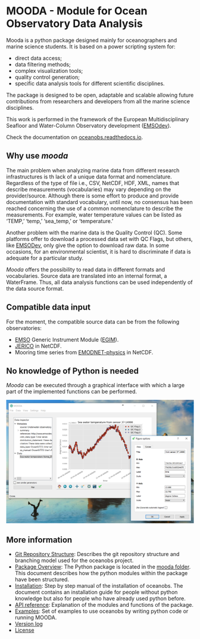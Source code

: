 # MOODA - Module for Ocean Observatory Data Analysis

Mooda is a python package designed mainly for oceanographers and marine science students. It is based on a power scripting system for:

* direct data access;
* data filtering methods;
* complex visualization tools;
* quality control generation;
* specific data analysis tools for different scientific disciplines.

The package is designed to be open, adaptable and scalable allowing future contributions from researchers and developers from all the marine science disciplines.

This work is performed in the framework of the European Multidisciplinary Seafloor and Water-Column Observatory development ([EMSOdev](http://www.emsodev.eu/)).

Check the documentation on [oceanobs.readthedocs.io](http://oceanobs.readthedocs.io/).

## Why use *mooda*

The main problem when analyzing marine data from different research infrastructures is th lack of a unique data format and nomenclature. Regardless of the type of file i.e., CSV, NetCDF, HDF, XML, names that describe measurements (vocabularies) may vary depending on the provider/source. Although there is some effort to produce and provide documentation with standard vocabulary, until now, no consensus has been reached concerning the use of a common nomenclature to describe the measurements. For example, water temperature values can be listed as ‘TEMP,’ ‘temp,’ ‘sea_temp,’ or ‘temperature.’

Another problem with the marine data is the Quality Control (QC). Some platforms offer to download a processed data set with QC Flags, but others, like [EMSODev](http://www.emsodev.eu), only give the option to download raw data. In some occasions, for an environmental scientist, it is hard to discriminate if data is adequate for a particular study.

*Mooda* offers the possibility to read data in different formats and vocabularies. Source data are translated into an internal format, a WaterFrame. Thus, all data analysis functions can be used independently of the data source format.

## Compatible data input

For the moment, the compatible source data can be from the following observatories:

* [EMSO](http://www.emso-eu.org/) Generic Instrument Module ([EGIM](http://www.emsodev.eu)).
* [JERICO](http://www.jerico-ri.eu/data-access/) in NetCDF.
* Mooring time series from [EMODNET-physics](http://www.emodnet-physics.eu/Map/) in NetCDF.

## No knowledge of Python is needed

*Mooda* can be executed through a graphical interface with which a large part of the implemented functions can be performed.

![MOODA screenshot](/docs/img/home/mooda_screenshot.png)

## More information

* [Git Repository Structure](/docs/github_struct.md): Describes the git repository structure and branching model used for the oceanobs project.
* [Package Overview](/docs/package.md): The Python package is located in the [mooda folder](/mooda). This document describes how the python modules within the package have been structured.
* [Installation](/docs/installation.md): Step by step manual of the installation of oceanobs. The document contains an installation guide for people without python knowledge but also for people who have already used python before.
* [API reference](/docs/api.md): Explanation of the modules and functions of the package.
* [Examples](/docs/examples/index_examples.md): Set of examples to use oceanobs by writing python code or running MOODA.
* [Version log](/docs/news.md)
* [License](LICENSE)
